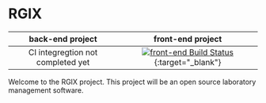 # RGIX

|back-end project|front-end project|
|:--:|:--:|
CI integregtion not completed yet|[![front-end Build Status](https://travis-ci.org/mganitombalak/RGIX.svg?branch=master)](https://travis-ci.org/mganitombalak/RGIX){:target="_blank"}

Welcome to the RGIX project. This project will be an open source laboratory management software.